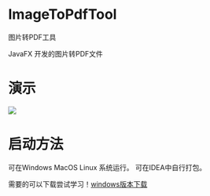 # ImageToPdfTool
图片转PDF工具

JavaFX 开发的图片转PDF文件

# 演示
![](https://github.com/HarryBlackCatQAQ/Image/blob/main/ImageToPdf/mian.png)


# 启动方法 #

可在Windows MacOS Linux 系统运行。 可在IDEA中自行打包。

需要的可以下载尝试学习！[windows版本下载](https://github.com/HarryBlackCatQAQ/ImageToPdfTool/releases/tag/1.1)